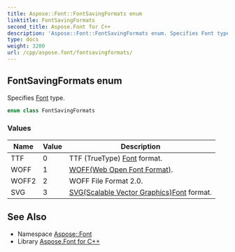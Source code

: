```yaml
---
title: Aspose::Font::FontSavingFormats enum
linktitle: FontSavingFormats
second_title: Aspose.Font for C++
description: 'Aspose::Font::FontSavingFormats enum. Specifies Font type in C++.'
type: docs
weight: 3200
url: /cpp/aspose.font/fontsavingformats/
---
```

## FontSavingFormats enum


Specifies [Font](../font/) type.

```cpp
enum class FontSavingFormats
```

### Values

| Name | Value | Description |
| --- | --- | --- |
| TTF | 0 | TTF (TrueType) [Font](../font/) format. |
| WOFF | 1 | [WOFF(Web Open Font Format)](./). |
| WOFF2 | 2 | WOFF File Format 2.0. |
| SVG | 3 | [SVG(Scalable Vector Graphics)](./)[Font](../font/) format. |

## See Also

* Namespace [Aspose::Font](../)
* Library [Aspose.Font for C++](../../)
